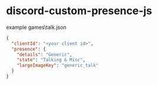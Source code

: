 # discord-custom-presence-js

example games\talk.json

```json
{
  "clientId": "<your client id>",
  "presence": {
    "details": "Generic",
    "state": "Talking & Misc",
    "largeImageKey": "generic_talk"
  }
}
```
